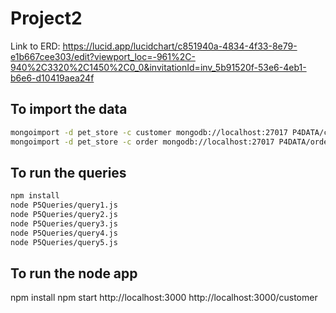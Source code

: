 # Project2

Link to ERD: https://lucid.app/lucidchart/c851940a-4834-4f33-8e79-e1b667cee303/edit?viewport_loc=-961%2C-940%2C3320%2C1450%2C0_0&invitationId=inv_5b91520f-53e6-4eb1-b6e6-d10419aea24f

## To import the data

```bash
mongoimport -d pet_store -c customer mongodb://localhost:27017 P4DATA/customer.json --jsonArray
mongoimport -d pet_store -c order mongodb://localhost:27017 P4DATA/order.json --jsonArray
```

## To run the queries

```bash
npm install
node P5Queries/query1.js
node P5Queries/query2.js
node P5Queries/query3.js
node P5Queries/query4.js
node P5Queries/query5.js
```

## To run the node app

npm install
npm start
http://localhost:3000
http://localhost:3000/customer
